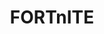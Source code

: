 ---
title: FORTnITE
crosslinks:
- FortNiteBR
- FortNiteLFG
- FNBattleRoyale
- livven
- Games
- Fortniters
- FortniteFleaMarket
- redditrequest
- paragon
- ShareFortnite
- fortniteTrades
- DestinyTheGame
- BaseBuildingGames
- REEEEEEEEEE
- leagueoflegends
- AMAAggregator
- pathofexile
- FortniteBR
- hearthstone
- noveltranslations
---